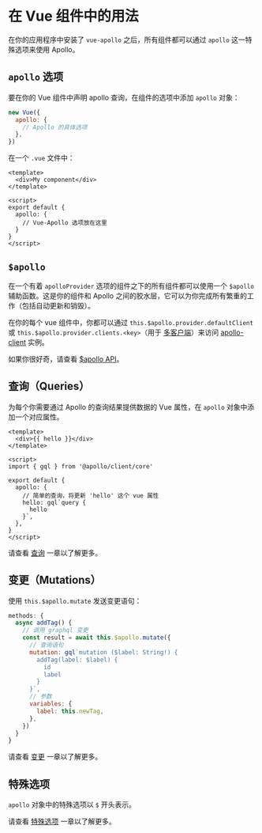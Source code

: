 # 在 Vue 组件中的用法

在你的应用程序中安装了 `vue-apollo` 之后，所有组件都可以通过 `apollo` 这一特殊选项来使用 Apollo。

## `apollo` 选项

要在你的 Vue 组件中声明 apollo 查询，在组件的选项中添加 `apollo` 对象：

```js
new Vue({
  apollo: {
    // Apollo 的具体选项
  },
})
```

在一个 `.vue` 文件中：

```vue
<template>
  <div>My component</div>
</template>

<script>
export default {
  apollo: {
    // Vue-Apollo 选项放在这里
  }
}
</script>
```

## `$apollo`

在一个有着 `apolloProvider` 选项的组件之下的所有组件都可以使用一个 `$apollo` 辅助函数。这是你的组件和 Apollo 之间的胶水层，它可以为你完成所有繁重的工作（包括自动更新和销毁）。

在你的每个 vue 组件中，你都可以通过 `this.$apollo.provider.defaultClient` 或 `this.$apollo.provider.clients.<key>`（用于 [多客户端](../multiple-clients.md)）来访问 [apollo-client](https://www.apollographql.com/docs/react/) 实例。

如果你很好奇，请查看 [$apollo API](../../api/dollar-apollo.md)。

## 查询（Queries）

为每个你需要通过 Apollo 的查询结果提供数据的 Vue 属性，在 `apollo` 对象中添加一个对应属性。

```vue
<template>
  <div>{{ hello }}</div>
</template>

<script>
import { gql } from '@apollo/client/core'

export default {
  apollo: {
    // 简单的查询，将更新 'hello' 这个 vue 属性
    hello: gql`query {
      hello
    }`,
  },
}
</script>
```

请查看 [查询](./queries.md) 一章以了解更多。

## 变更（Mutations）

使用 `this.$apollo.mutate` 发送变更语句：

```js
methods: {
  async addTag() {
    // 调用 graphql 变更
    const result = await this.$apollo.mutate({
      // 查询语句
      mutation: gql`mutation ($label: String!) {
        addTag(label: $label) {
          id
          label
        }
      }`,
      // 参数
      variables: {
        label: this.newTag,
      },
    })
  }
}
```

请查看 [变更](./mutations.md) 一章以了解更多。

## 特殊选项

`apollo` 对象中的特殊选项以 `$` 开头表示。

请查看 [特殊选项](./special-options.md) 一章以了解更多。
